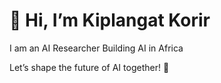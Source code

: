 # 👋 Hi, I’m Kiplangat Korir

I am an AI Researcher Building AI in Africa

Let’s shape the future of AI together! 🚀
